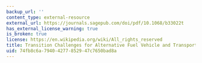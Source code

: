 ```yaml
---
backup_url: ''
content_type: external-resource
external_url: https://journals.sagepub.com/doi/pdf/10.1068/b33022t
has_external_license_warning: true
is_broken: true
license: https://en.wikipedia.org/wiki/All_rights_reserved
title: Transition Challenges for Alternative Fuel Vehicle and Transportation Systems
uid: 74fb8c6a-7940-4277-8529-47c7650bad8a
---
```

